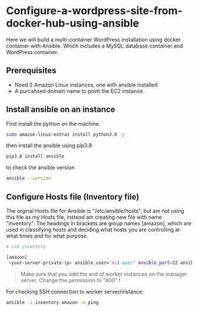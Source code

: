 # Configure-a-wordpress-site-from-docker-hub-using-ansible

Here we will build a multi-container WordPress installation using docker container with Ansible. Which includes a MySQL database container and WordPress container.

## Prerequisites

- Need 2 Amazon Linux instances, one with ansible installed
- A purcahsed domain name to point the EC2 instance

## Install ansible on an instance

First install the python on the machine.
```bash
sudo amazon-linux-extras install python3.8 -y
```
then install the ansible using pip3.8

```bash
pip3.8 install ansible
```
to check the ansible version

```bash
ansible --version
```
## Configure Hosts file (Inventory file)

The orginal Hosts file for Ansible is "/etc/ansible/hosts", but am not using this file as my Hosts file, instead am creating new file with name "inventory". The headings in brackets are group names [amazon], which are used in classifying hosts and deciding what hosts you are controlling at what times and for what purpose. 

```bash
# vim inventory

[amazon]
 <your-server-private-ip> ansible_user="ec2-user" ansible_port=22 ansible_ssh_private_key_file="<your-private-key-file-name>"
 ```
 > Make sure that you add the <your-server-private-ip> and <your-private-key-file-name> of worker instances on the manager server. Change the <your-private-key-file-name> permission to "400" !
  
 For checking SSH connection to worker server/instance:
  
  ```bash
  ansible -i inventory amazon -m ping
  ```
  
